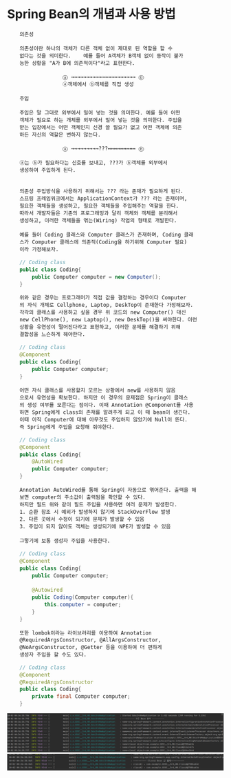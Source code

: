 # Spring Bean의 개념과 사용 방법



		의존성

		의존성이란 하나의 객체가 다른 객체 없이 제대로 된 역할을 할 수 
		없다는 것을 의미한다.	예를 들어 A객체가 B객체 없이 동작이 불가
		능한 상황을 "A가 B에 의존적이다"라고 표현한다.

		          	  ⓐ →→→→→→→→→→→→→→→→→→→→→ ⓑ
   				      ⓐ객체에서 ⓑ객체를 직접 생성

		주입

		주입은 말 그대로 외부에서 밀어 넣는 것을 의미한다. 예를 들어 어떤
		객체가 필요로 하는 개체를 외부에서 밀어 넣는 것을 의미한다. 주입을
		받는 입장에서는 어떤 객체인지 신경 쓸 필요가 없고 어떤 객체에 의존
		하든 자신의 역할은 변하지 않는다.

                   	  ⓐ →→→→→→→→→???↔↔↔↔↔↔↔↔↔ ⓑ

    	ⓐ는 ⓑ가 필요하다는 신호를 보내고, ???가 ⓑ객체를 외부에서 
		생성하여 주입하게 된다.


		의존성 주입방식을 사용하기 위해서는 ??? 라는 존재가 필요하게 된다.
		스프링 프레임워크에서는 ApplicationContext가 ??? 라는 존재이며,
		필요한 객체들을 생성하고, 필요한 객체들을 주입해주는 역할을 한다.
		따라서 개발자들은 기존의 프로그래밍과 달리 객체와 객체를 분리해서 
		생성하고, 이러한 객체들을 엮는(Wiring) 작업의 형태로 개발한다.

		예를 들어 Coding 클래스와 Computer 클래스가 존재하며, Coding 클래
		스가 Computer 클래스에 의존적(Coding을 하기위해 Computer 필요)
		이라 가정해보자.

```java
	// Coding class
	public class Coding{
		public Computer computer = new Computer();
	}
```
		위와 같은 경우는 프로그래머가 직접 값을 결정하는 경우이다 Computer
		의 자식 개체로 Cellphone, Laptop, DeskTop이 존재한다 가정해보자. 
		각각의 클래스를 사용하고 싶을 경우 위 코드의 new Computer() 대신
		new CellPhone(), new Laptop(), new DeskTop()을 써야한다. 이런
		상황을 유연성이 떨어진다라고 표현하고, 이러한 문제를 해결하기 위해
		결합성을 느슨하게 해야한다.

```java
	// Coding class
	@Component
	public class Coding{
		public Computer computer;
	}
```
		어떤 자식 클래스를 사용할지 모르는 상황에서 new를 사용하지 않음
		으로서 유연성을 확보한다. 하지만 이 경우의 문제점은 Spring이 클래스
		의 생성 여부를 모른다는 점이다. 이때 Annotation @Component를 사용
		하면 Spring에게 class의 존재를 알려주게 되고 이 때 bean이 생긴다. 
		이때 아직 Computer에 대해 아무것도 주입하지 않았기에 Null이 뜬다.
		즉 Spring에게 주입을 요청해 줘야한다.
```java
	// Coding class
	@Component
	public class Coding{
		@AutoWired
		public Computer computer;
	}
```
		Annotation AutoWired를 통해 Spring이 자동으로 엮어준다. 출력을 해
		보면 computer의 주소값이 출력됨을 확인할 수 있다.
		하지만 필드 위와 같이 필드 주입을 사용하면 여러 문제가 발생한다.
		1. 순환 참조 시 예외가 발생하지 않기에 StackOverFlow 발생
		2. 다른 곳에서 수정이 되기에 문제가 발생할 수 있음
		3. 주입이 되지 않아도 객체는 생성되기에 NPE가 발생할 수 있음
		
		그렇기에 보통 생성자 주입을 사용한다.
```java
	// Coding class
	@Component
	public class Coding{
		public Computer computer;

		@Autowired
		public Coding(Computer computer){
			this.computer = computer;
		}
	}
```
		또한 lombok이라는 라이브러리를 이용하여 Annotation 
		@RequiredArgsConstructor, @AllArgsConstructor,
		@NoArgsConstructor, @Getter 등을 이용하여 더 편하게
		생성자 주입을 할 수도 있다.

```java
	// Coding class
	@Component
	@RequiredArgsConstructor
	public class Coding{
		private final Computer computer;
	}
```
![Class B, C](./pic1.png)
![Class A 싱글 톤](./pic2.png)
